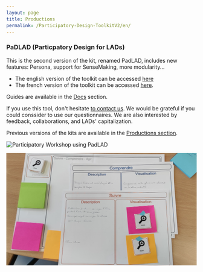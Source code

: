 ```yaml
---
layout: page
title: Productions
permalink: /Participatory-Design-ToolkitV2/en/
---
```


### PaDLAD (Particpatory Design for LADs)
This is the second version of the kit, renamed PadLAD, includes new features: Persona, support for SenseMaking, more modularity...

* The english version of the toolkit can be accessed [here](/assets/PaDLAD_KIT/PaDLAD_KIT_en.pdf)
* The french version of the toolkit can be accessed [here](/assets/PaDLAD_KIT/PaDLAD_KIT_fr.pdf).

Guides are available in the [Docs](/docs) section.

If you use this tool, don't hesitate [to contact us](mailto:padlad@imt-atlantique.fr). We would be grateful if you could conssider to use our questionnaires. We are also interested by feedback, collaborations, and LADs' capitalization. 


Previous versions of the kits are available in the [Productions section](/productions/).


![Participatory Workshop using PadLAD](/assets/PaDLAD_KIT_en/figures/workshop/ws1.png)

![Result of a participatory Workshop using PadLAD](/assets/PaDLAD_KIT/figures/workshop/ws2.png)
